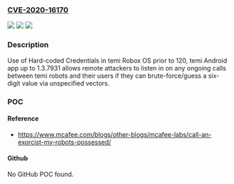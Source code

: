 ### [CVE-2020-16170](https://cve.mitre.org/cgi-bin/cvename.cgi?name=CVE-2020-16170)
![](https://img.shields.io/static/v1?label=Product&message=n%2Fa&color=blue)
![](https://img.shields.io/static/v1?label=Version&message=n%2Fa&color=blue)
![](https://img.shields.io/static/v1?label=Vulnerability&message=n%2Fa&color=brighgreen)

### Description

Use of Hard-coded Credentials in temi Robox OS prior to 120, temi Android app up to 1.3.7931 allows remote attackers to listen in on any ongoing calls between temi robots and their users if they can brute-force/guess a six-digit value via unspecified vectors.

### POC

#### Reference
- https://www.mcafee.com/blogs/other-blogs/mcafee-labs/call-an-exorcist-my-robots-possessed/

#### Github
No GitHub POC found.

